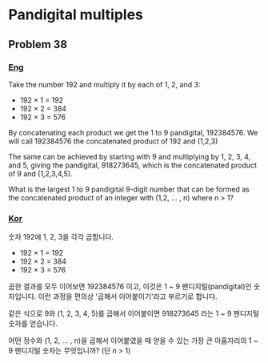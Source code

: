 # Pandigital multiples
## Problem 38

### [Eng](https://projecteuler.net/problem=38)

Take the number 192 and multiply it by each of 1, 2, and 3:

* 192 × 1 = 192
* 192 × 2 = 384
* 192 × 3 = 576

By concatenating each product we get the 1 to 9 pandigital, 192384576. We will call 192384576 the concatenated product of 192 and (1,2,3)

The same can be achieved by starting with 9 and multiplying by 1, 2, 3, 4, and 5, giving the pandigital, 918273645, which is the concatenated product of 9 and (1,2,3,4,5).

What is the largest 1 to 9 pandigital 9-digit number that can be formed as the concatenated product of an integer with (1,2, ... , n) where n > 1?

### [Kor](http://euler.synap.co.kr/prob_detail.php?id=38)

숫자 192에 1, 2, 3을 각각 곱합니다.

* 192 × 1 = 192
* 192 × 2 = 384
* 192 × 3 = 576

곱한 결과를 모두 이어보면 192384576 이고, 이것은 1 ~ 9 팬디지털(pandigital)인 숫자입니다. 이런 과정을 편의상 '곱해서 이어붙이기'라고 부르기로 합니다.

같은 식으로 9와 (1, 2, 3, 4, 5)를 곱해서 이어붙이면 918273645 라는 1 ~ 9 팬디지털 숫자를 얻습니다.

어떤 정수와 (1, 2, ... , n)을 곱해서 이어붙였을 때 얻을 수 있는 가장 큰 아홉자리의 1 ~ 9 팬디지털 숫자는 무엇입니까? (단 n > 1)
